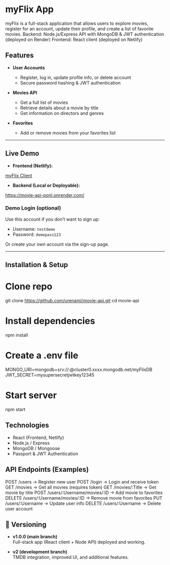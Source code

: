 # myFlix App

myFlix is a full-stack application that allows users to explore movies, register for an account, update their profile, and create a list of favorite movies.
Backend: Node.js/Express API with MongoDB & JWT authentication (deployed on Render)
Frontend: React client (deployed on Netlify)

## Features

- **User Accounts**  
  - Register, log in, update profile info, or delete account  
  - Secure password hashing & JWT authentication  

- **Movies API**  
  - Get a full list of movies  
  - Retrieve details about a movie by title  
  - Get information on directors and genres  

- **Favorites**  
  - Add or remove movies from your favorites list  

---

## Live Demo
- **Frontend (Netlify):** 

[myFlix Client](https://ezmyflixapp.netlify.app/login)

- **Backend (Local or Deployable):** 

 https://movie-api-ponl.onrender.com/

### Demo Login (optional)
Use this account if you don’t want to sign up:
- Username: `testdemo`  
- Password: `demopass123`  

Or create your own account via the sign-up page.

---

## Installation & Setup

# Clone repo
git clone https://github.com/urenami/movie-api.git
cd movie-api

# Install dependencies
npm install

# Create a .env file
MONGO_URI=mongodb+srv://<username>:<password>@cluster0.xxxx.mongodb.net/myFlixDB
JWT_SECRET=mysupersecretjwtkey12345

# Start server
npm start


## Technologies
- React (Frontend, Netlify)
- Node.js / Express  
- MongoDB / Mongoose  
- Passport & JWT Authentication  

## API Endpoints (Examples)

POST   /users                       → Register new user
POST   /login                       → Login and receive token
GET    /movies                      → Get all movies (requires token)
GET    /movies/:Title               → Get movie by title
POST   /users/:Username/movies/:ID  → Add movie to favorites
DELETE /users/:Username/movies/:ID  → Remove movie from favorites
PUT    /users/:Username             → Update user info
DELETE /users/:Username             → Delete user account

## 📌 Versioning

- **v1.0.0 (main branch)**  
Full-stack app (React client + Node API) deployed and working.

- **v2 (development branch)**  
  TMDB integration, improved UI, and additional features.
